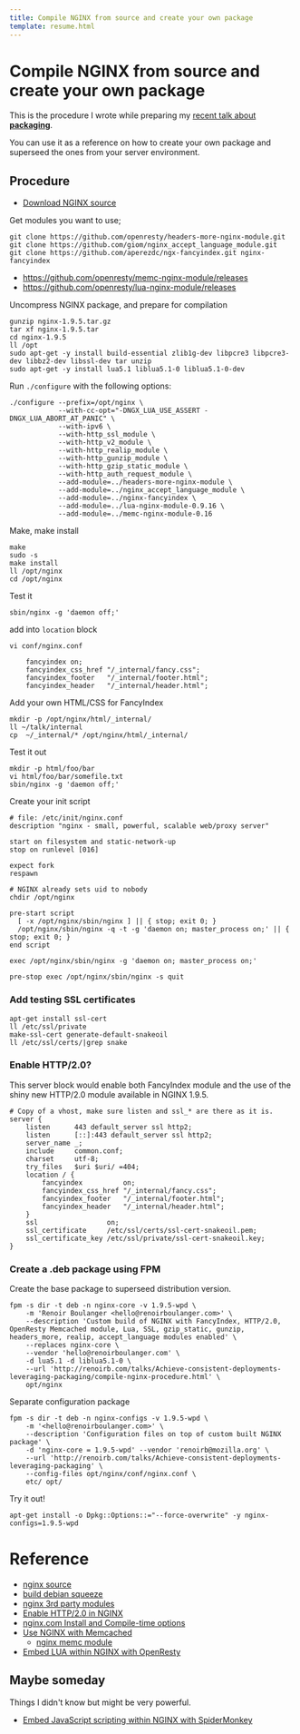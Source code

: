 ```yaml
---
title: Compile NGINX from source and create your own package
template: resume.html
---
```


# Compile NGINX from source and create your own package

This is the procedure I wrote while preparing my [recent talk about **packaging**](index.html).

You can use it as a reference on how to create your own package and superseed the ones from your server environment.


## Procedure

* [Download NGINX source](http://nginx.org/en/download.html)

Get modules you want to use;

```
git clone https://github.com/openresty/headers-more-nginx-module.git
git clone https://github.com/giom/nginx_accept_language_module.git
git clone https://github.com/aperezdc/ngx-fancyindex.git nginx-fancyindex
```

* https://github.com/openresty/memc-nginx-module/releases
* https://github.com/openresty/lua-nginx-module/releases

Uncompress NGINX package, and prepare for compilation

```
gunzip nginx-1.9.5.tar.gz
tar xf nginx-1.9.5.tar
cd nginx-1.9.5
ll /opt
sudo apt-get -y install build-essential zlib1g-dev libpcre3 libpcre3-dev libbz2-dev libssl-dev tar unzip
sudo apt-get -y install lua5.1 liblua5.1-0 liblua5.1-0-dev
```

Run `./configure` with the following options:


    ./configure --prefix=/opt/nginx \
                --with-cc-opt="-DNGX_LUA_USE_ASSERT -DNGX_LUA_ABORT_AT_PANIC" \
                --with-ipv6 \
                --with-http_ssl_module \
                --with-http_v2_module \
                --with-http_realip_module \
                --with-http_gunzip_module \
                --with-http_gzip_static_module \
                --with-http_auth_request_module \
                --add-module=../headers-more-nginx-module \
                --add-module=../nginx_accept_language_module \
                --add-module=../nginx-fancyindex \
                --add-module=../lua-nginx-module-0.9.16 \
                --add-module=../memc-nginx-module-0.16

Make, make install

```
make
sudo -s
make install
ll /opt/nginx
cd /opt/nginx
```

Test it

```
sbin/nginx -g 'daemon off;'
```

add into `location` block

```
vi conf/nginx.conf

    fancyindex on;
    fancyindex_css_href "/_internal/fancy.css";
    fancyindex_footer   "/_internal/footer.html";
    fancyindex_header   "/_internal/header.html";
```

Add your own HTML/CSS for FancyIndex

```
mkdir -p /opt/nginx/html/_internal/
ll ~/talk/internal
cp  ~/_internal/* /opt/nginx/html/_internal/
```

Test it out

```
mkdir -p html/foo/bar
vi html/foo/bar/somefile.txt
sbin/nginx -g 'daemon off;'
```

Create your init script

```
# file: /etc/init/nginx.conf
description "nginx - small, powerful, scalable web/proxy server"

start on filesystem and static-network-up
stop on runlevel [016]

expect fork
respawn

# NGINX already sets uid to nobody
chdir /opt/nginx

pre-start script
  [ -x /opt/nginx/sbin/nginx ] || { stop; exit 0; }
  /opt/nginx/sbin/nginx -q -t -g 'daemon on; master_process on;' || { stop; exit 0; }
end script

exec /opt/nginx/sbin/nginx -g 'daemon on; master_process on;'

pre-stop exec /opt/nginx/sbin/nginx -s quit
```


### Add testing SSL certificates

    apt-get install ssl-cert
    ll /etc/ssl/private
    make-ssl-cert generate-default-snakeoil
    ll /etc/ssl/certs/|grep snake


### Enable HTTP/2.0?

This server block would enable both FancyIndex module and the use of the shiny new HTTP/2.0 module available in NGINX 1.9.5.


    # Copy of a vhost, make sure listen and ssl_* are there as it is.
    server {
        listen      443 default_server ssl http2;
        listen      [::]:443 default_server ssl http2;
        server_name _;
        include     common.conf;
        charset     utf-8;
        try_files   $uri $uri/ =404;
        location / {
            fancyindex          on;
            fancyindex_css_href "/_internal/fancy.css";
            fancyindex_footer   "/_internal/footer.html";
            fancyindex_header   "/_internal/header.html";
        }
        ssl                 on;
        ssl_certificate     /etc/ssl/certs/ssl-cert-snakeoil.pem;
        ssl_certificate_key /etc/ssl/private/ssl-cert-snakeoil.key;
    }

### Create a .deb package using FPM

Create the base package to superseed distribution version.

    fpm -s dir -t deb -n nginx-core -v 1.9.5-wpd \
        -m 'Renoir Boulanger <hello@renoirboulanger.com>' \
        --description 'Custom build of NGINX with FancyIndex, HTTP/2.0, OpenResty Memcached module, Lua, SSL, gzip_static, gunzip, headers_more, realip, accept_language modules enabled' \
        --replaces nginx-core \
        --vendor 'hello@renoirboulanger.com' \
        -d lua5.1 -d liblua5.1-0 \
        --url 'http://renoirb.com/talks/Achieve-consistent-deployments-leveraging-packaging/compile-nginx-procedure.html' \
        opt/nginx

Separate configuration package

    fpm -s dir -t deb -n nginx-configs -v 1.9.5-wpd \
        -m '<hello@renoirboulanger.com>' \
        --description 'Configuration files on top of custom built NGINX package' \
        -d 'nginx-core = 1.9.5-wpd' --vendor 'renoirb@mozilla.org' \
        --url 'http://renoirb.com/talks/Achieve-consistent-deployments-leveraging-packaging' \
        --config-files opt/nginx/conf/nginx.conf \
        etc/ opt/

Try it out!

    apt-get install -o Dpkg::Options::="--force-overwrite" -y nginx-configs=1.9.5-wpd


# Reference

* [nginx source](http://nginx.org/en/download.html)
* [build debian squeeze](https://www.howtoforge.com/building-nginx-from-source-on-debian-squeeze)
* [nginx 3rd party modules](http://wiki.nginx.org/3rdPartyModules)
* [Enable HTTP/2.0 in NGINX](https://ma.ttias.be/enable-http2-in-nginx/)
* [nginx.com Install and Compile-time options](https://www.nginx.com/resources/wiki/start/topics/tutorials/installoptions/)
* [Use NGINX with Memcached](http://blog.octo.com/en/http-caching-with-nginx-and-memcached/)
  * [nginx memc module](https://github.com/openresty/memc-nginx-module)
* [Embed LUA within NGINX with OpenResty](https://github.com/openresty/lua-nginx-module#installation)


## Maybe someday

Things I didn't know but might be very powerful.

* [Embed JavaScript scripting within NGINX with SpiderMonkey](https://github.com/peter-leonov/ngx_http_js_module#readme)

